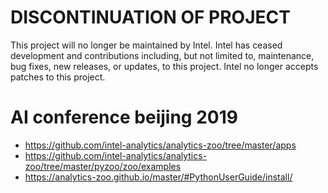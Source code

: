 # DISCONTINUATION OF PROJECT #
This project will no longer be maintained by Intel.
Intel has ceased development and contributions including, but not limited to, maintenance, bug fixes, new releases, or updates, to this project.
Intel no longer accepts patches to this project.
# AI conference beijing 2019

- https://github.com/intel-analytics/analytics-zoo/tree/master/apps
- https://github.com/intel-analytics/analytics-zoo/tree/master/pyzoo/zoo/examples
- https://analytics-zoo.github.io/master/#PythonUserGuide/install/
